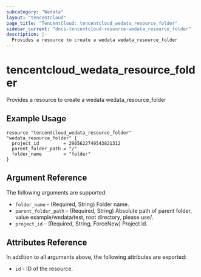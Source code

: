 ```yaml
---
subcategory: "Wedata"
layout: "tencentcloud"
page_title: "TencentCloud: tencentcloud_wedata_resource_folder"
sidebar_current: "docs-tencentcloud-resource-wedata_resource_folder"
description: |-
  Provides a resource to create a wedata wedata_resource_folder
---
```


# tencentcloud_wedata_resource_folder

Provides a resource to create a wedata wedata_resource_folder

## Example Usage

```hcl
resource "tencentcloud_wedata_resource_folder" "wedata_resource_folder" {
  project_id         = 2905622749543821312
  parent_folder_path = "/"
  folder_name        = "folder"
}
```

## Argument Reference

The following arguments are supported:

* `folder_name` - (Required, String) Folder name.
* `parent_folder_path` - (Required, String) Absolute path of parent folder, value example/wedata/test, root directory, please use/.
* `project_id` - (Required, String, ForceNew) Project id.

## Attributes Reference

In addition to all arguments above, the following attributes are exported:

* `id` - ID of the resource.




